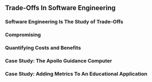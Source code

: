 ## Trade-Offs In Software Engineering

### Software Engineering Is The Study of Trade-Offs

### Compromising

### Quantifying Costs and Benefits

### Case Study: The Apollo Guidance Computer

### Case Study: Adding Metrics To An Educational Application